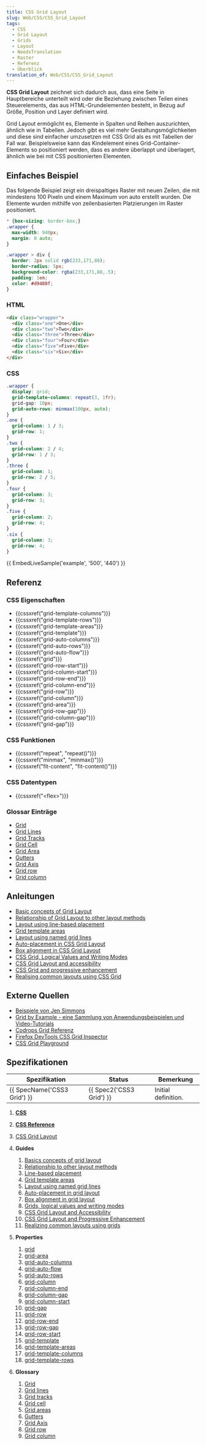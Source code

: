 ```yaml
---
title: CSS Grid Layout
slug: Web/CSS/CSS_Grid_Layout
tags:
  - CSS
  - Grid Layout
  - Grids
  - Layout
  - NeedsTranslation
  - Raster
  - Referenz
  - Überblick
translation_of: Web/CSS/CSS_Grid_Layout
---
```

**CSS Grid Layout** zeichnet sich dadurch aus, dass eine Seite in Hauptbereiche unterteilt wird oder die Beziehung zwischen Teilen eines Steuerelements, das aus HTML-Grundelementen besteht, in Bezug auf Größe, Position und Layer definiert wird.

Grid Layout ermöglicht es, Elemente in Spalten und Reihen auszurichten, ähnlich wie in Tabellen. Jedoch gibt es viel mehr Gestaltungsmöglichkeiten und diese sind einfacher umzusetzen mit CSS Grid als es mit Tabellen der Fall war. Beispielsweise kann das Kindelement eines Grid-Container-Elements so positioniert werden, dass es andere überlappt und überlagert, ähnlich wie bei mit CSS positionierten Elementen.

## Einfaches Beispiel

Das folgende Beispiel zeigt ein dreispaltiges Raster mit neuen Zeilen, die mit mindestens 100 Pixeln und einem Maximum von auto erstellt wurden. Die Elemente wurden mithilfe von zeilenbasierten Platzierungen im Raster positioniert.

```css hidden
* {box-sizing: border-box;}
.wrapper {
  max-width: 940px;
  margin: 0 auto;
}

.wrapper > div {
  border: 2px solid rgb(233,171,88);
  border-radius: 5px;
  background-color: rgba(233,171,88,.5);
  padding: 1em;
  color: #d9480f;
}
```

### HTML

```html
<div class="wrapper">
  <div class="one">One</div>
  <div class="two">Two</div>
  <div class="three">Three</div>
  <div class="four">Four</div>
  <div class="five">Five</div>
  <div class="six">Six</div>
</div>
```

### CSS

```css
.wrapper {
  display: grid;
  grid-template-columns: repeat(3, 1fr);
  grid-gap: 10px;
  grid-auto-rows: minmax(100px, auto);
}
.one {
  grid-column: 1 / 3;
  grid-row: 1;
}
.two {
  grid-column: 2 / 4;
  grid-row: 1 / 3;
}
.three {
  grid-column: 1;
  grid-row: 2 / 5;
}
.four {
  grid-column: 3;
  grid-row: 3;
}
.five {
  grid-column: 2;
  grid-row: 4;
}
.six {
  grid-column: 3;
  grid-row: 4;
}
```

{{ EmbedLiveSample('example', '500', '440') }}

## Referenz

### CSS Eigenschaften

- {{cssxref("grid-template-columns")}}
- {{cssxref("grid-template-rows")}}
- {{cssxref("grid-template-areas")}}
- {{cssxref("grid-template")}}
- {{cssxref("grid-auto-columns")}}
- {{cssxref("grid-auto-rows")}}
- {{cssxref("grid-auto-flow")}}
- {{cssxref("grid")}}
- {{cssxref("grid-row-start")}}
- {{cssxref("grid-column-start")}}
- {{cssxref("grid-row-end")}}
- {{cssxref("grid-column-end")}}
- {{cssxref("grid-row")}}
- {{cssxref("grid-column")}}
- {{cssxref("grid-area")}}
- {{cssxref("grid-row-gap")}}
- {{cssxref("grid-column-gap")}}
- {{cssxref("grid-gap")}}

### CSS Funktionen

- {{cssxref("repeat", "repeat()")}}
- {{cssxref("minmax", "minmax()")}}
- {{cssxref("fit-content", "fit-content()")}}

### CSS Datentypen

- {{cssxref("&lt;flex&gt;")}}

### Glossar Einträge

- [Grid](/de/docs/Glossary/Grid)
- [Grid Lines](/de/docs/Glossary/Grid_Lines)
- [Grid Tracks](/de/docs/Glossary/Grid_Tracks)
- [Grid Cell](/de/docs/Glossary/Grid_Cell)
- [Grid Area](/de/docs/Glossary/Grid_Areas)
- [Gutters](/de/docs/Glossary/Gutters)
- [Grid Axis](/de/docs/Glossary/Grid_Axis)
- [Grid row](/de/docs/Glossary/Grid_Rows)
- [Grid column](/de/docs/Glossary/Grid_Column)

## Anleitungen

- [Basic concepts of Grid Layout](/de/docs/Web/CSS/CSS_Grid_Layout/Basic_Concepts_of_Grid_Layout)
- [Relationship of Grid Layout to other layout methods](/de/docs/Web/CSS/CSS_Grid_Layout/Relationship_of_Grid_Layout)
- [Layout using line-based placement](/de/docs/Web/CSS/CSS_Grid_Layout/Line-based_Placement_with_CSS_Grid)
- [Grid template areas](/de/docs/Web/CSS/CSS_Grid_Layout/Grid_Template_Areas)
- [Layout using named grid lines](/de/docs/Web/CSS/CSS_Grid_Layout/Layout_using_Named_Grid_Lines)
- [Auto-placement in CSS Grid Layout](/de/docs/Web/CSS/CSS_Grid_Layout/Auto-placement_in_CSS_Grid_Layout)
- [Box alignment in CSS Grid Layout](/de/docs/Web/CSS/CSS_Grid_Layout/Box_Alignment_in_CSS_Grid_Layout)
- [CSS Grid, Logical Values and Writing Modes](/de/docs/Web/CSS/CSS_Grid_Layout/CSS_Grid,_Logical_Values_and_Writing_Modes)
- [CSS Grid Layout and accessibility](/de/docs/Web/CSS/CSS_Grid_Layout/CSS_Grid_Layout_and_Accessibility)
- [CSS Grid and progressive enhancement](/de/docs/Web/CSS/CSS_Grid_Layout/CSS_Grid_and_Progressive_Enhancement)
- [Realising common layouts using CSS Grid](/de/docs/Web/CSS/CSS_Grid_Layout/Realising_common_layouts_using_CSS_Grid_)

## Externe Quellen

- [Beispiele von Jen Simmons](http://labs.jensimmons.com/)
- [Grid by Example - eine Sammlung von Anwendungsbeispielen und Video-Tutorials](http://gridbyexample.com/)
- [Codrops Grid Referenz](https://tympanus.net/codrops/css_reference/grid/)
- [Firefox DevTools CSS Grid Inspector](/de/docs/Tools/Page_Inspector/How_to/Examine_grid_layouts)
- [CSS Grid Playground](https://mozilladevelopers.github.io/playground/)

## Spezifikationen

| Spezifikation                        | Status                           | Bemerkung           |
| ------------------------------------ | -------------------------------- | ------------------- |
| {{ SpecName('CSS3 Grid') }} | {{ Spec2('CSS3 Grid') }} | Initial definition. |

1.  [**CSS**](/de/docs/Web/CSS)
2.  [**CSS Reference**](/de/docs/Web/CSS/Reference)
3.  [CSS Grid Layout](/de/docs/Web/CSS/CSS_Grid_Layout)
4.  **Guides**

    1.  [Basics concepts of grid layout](/de/docs/Web/CSS/CSS_Grid_Layout/Basic_Concepts_of_Grid_Layout)
    2.  [Relationship to other layout methods](/de/docs/Web/CSS/CSS_Grid_Layout/Relationship_of_Grid_Layout)
    3.  [Line-based placement](/de/docs/Web/CSS/CSS_Grid_Layout/Line-based_Placement_with_CSS_Grid)
    4.  [Grid template areas](/de/docs/Web/CSS/CSS_Grid_Layout/Grid_Template_Areas)
    5.  [Layout using named grid lines](/de/docs/Web/CSS/CSS_Grid_Layout/Layout_using_Named_Grid_Lines)
    6.  [Auto-placement in grid layout](/de/docs/Web/CSS/CSS_Grid_Layout/Auto-placement_in_CSS_Grid_Layout)
    7.  [Box alignment in grid layout](/de/docs/Web/CSS/CSS_Grid_Layout/Box_Alignment_in_CSS_Grid_Layout)
    8.  [Grids, logical values and writing modes](/de/docs/Web/CSS/CSS_Grid_Layout/CSS_Grid,_Logical_Values_and_Writing_Modes)
    9.  [CSS Grid Layout and Accessibility](/de/docs/Web/CSS/CSS_Grid_Layout/CSS_Grid_Layout_and_Accessibility)
    10. [CSS Grid Layout and Progressive Enhancement](/de/docs/Web/CSS/CSS_Grid_Layout/CSS_Grid_and_Progressive_Enhancement)
    11. [Realizing common layouts using grids](/de/docs/Web/CSS/CSS_Grid_Layout/Realizing_common_layouts_using_CSS_Grid_Layout)

5.  **Properties**

    1.  [grid](/de/docs/Web/CSS/grid)
    2.  [grid-area](/de/docs/Web/CSS/grid-area)
    3.  [grid-auto-columns](/de/docs/Web/CSS/grid-auto-columns)
    4.  [grid-auto-flow](/de/docs/Web/CSS/grid-auto-flow)
    5.  [grid-auto-rows](/de/docs/Web/CSS/grid-auto-rows)
    6.  [grid-column](/de/docs/Web/CSS/grid-column)
    7.  [grid-column-end](/de/docs/Web/CSS/grid-column-end)
    8.  [grid-column-gap](/de/docs/Web/CSS/grid-column-gap)
    9.  [grid-column-start](/de/docs/Web/CSS/grid-column-start)
    10. [grid-gap](/de/docs/Web/CSS/grid-gap)
    11. [grid-row](/de/docs/Web/CSS/grid-row)
    12. [grid-row-end](/de/docs/Web/CSS/grid-row-end)
    13. [grid-row-gap](/de/docs/Web/CSS/grid-row-gap)
    14. [grid-row-start](/de/docs/Web/CSS/grid-row-start)
    15. [grid-template](/de/docs/Web/CSS/grid-template)
    16. [grid-template-areas](/de/docs/Web/CSS/grid-template-areas)
    17. [grid-template-columns](/de/docs/Web/CSS/grid-template-columns)
    18. [grid-template-rows](/de/docs/Web/CSS/grid-template-rows)

6.  **Glossary**

    1.  [Grid](/de/docs/Glossary/Grid)
    2.  [Grid lines](/de/docs/Glossary/Grid_lines)
    3.  [Grid tracks](/de/docs/Glossary/Grid_tracks)
    4.  [Grid cell](/de/docs/Glossary/Grid_cell)
    5.  [Grid areas](/de/docs/Glossary/Grid_areas)
    6.  [Gutters](/de/docs/Glossary/Gutters)
    7.  [Grid Axis](/de/docs/Glossary/Grid_Axis)
    8.  [Grid row](/de/docs/Glossary/Grid_rows)
    9.  [Grid column](/de/docs/Glossary/Grid_column)
